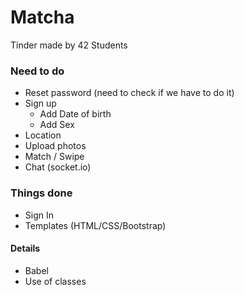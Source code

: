 # Matcha
Tinder made by 42 Students

### Need to do
* Reset password (need to check if we have to do it)
* Sign up
    * Add Date of birth
    * Add Sex
* Location
* Upload photos
* Match / Swipe
* Chat (socket.io)

### Things done
* Sign In
* Templates (HTML/CSS/Bootstrap)

#### Details
* Babel
* Use of classes